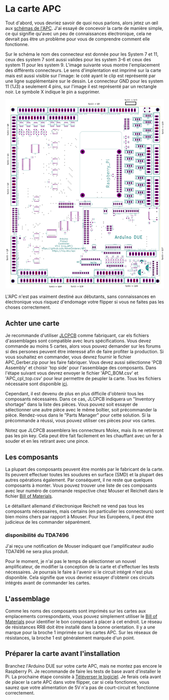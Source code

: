 
# La carte APC

Tout d'abord, vous devriez savoir de quoi nous parlons, alors jetez un œil aux [schémas de l'APC](https://github.com/AmokSolderer/APC/blob/master/DOC/Hardware/APC_schematics.pdf). J'ai essayé de concevoir la carte de manière simple, ce qui signifie qu'avec un peu de connaissances électronique, cela ne devrait pas être un problème pour vous de comprendre comment elle fonctionne.

Sur le schéma le nom des connecteur est donnée pour les System 7 et 11, ceux des system 7 sont aussi valides pour les system 3-6 et ceux des system 11 pour les system 9. L'image suivante vous montre l'emplacement des différents connecteurs. Le sens d'implentation est imprimé sur la carte mais est aussi visible sur l'image: le coté ayant le clip est représenté par une ligne supplémentaire sur le dessin.
Le connecteur GND pour les system 11 (1J3) a seulement 4 pins, sur l'image il est représenté par un rectangle noir. Le symbole X indique le pin a supprimer.

![Connecteurs APC](https://github.com/AmokSolderer/APC/blob/master/DOC/PICS/APC_Connectors.png)

L'APC n'est pas vraiment destiné aux débutants, sans connaissances en électronique vous risquez d'endomage votre flipper si vous ne faites pas les choses correctement.

## Achter une carte

Je recommande d'utiliser [JLCPCB](https://jlcpcb.com) comme fabriquant, car els fichiers d'assemblages sont compatible avec leurs spécifications. Vous devez commande au moins 5 cartes, alors vous pouvez demander sur les forums si des persones peuvent être interessé afin de faire profiter la production.
Si vous souhaitez en commander, vous devrez fournir le fichier APC_Gerber.zip pour les faire fabriquer. Vous devez aussi sélectionne 'PCB Assembly' et choisir 'top side' pour l'assemblage des composants. Dans l'étape suivant vous devrez envoyer le fichier 'APC_BOM.csv' et 'APC_cpl_top.csv' pour leur permettre de peupler la carte. Tous les fichiers nécessaire sont disponible [ici](https://github.com/AmokSolderer/APC/tree/master/DOC/Hardware/APC_FabricationFiles_SSOP).

Cependant, il est devenu de plus en plus difficile d'obtenir tous les composants nécessaires. Dans ce cas, JLCPCB indiquera un "Inventory shortage" dans la liste des pièces. Vous pouvez soit essayer de sélectionner une autre pièce avec le même boîtier, soit précommander la pièce. Rendez-vous dans le "Parts Manager" pour cette solution. Si la précommande a réussi, vous pouvez utiliser ces pièces pour vos cartes.

Notez que JLCPCB assemblera les connecteurs Molex, mais ils ne retireront pas les pin key. Cela peut être fait facilement en les chauffant avec un fer à souder et en les retirant avec une pince.

## Les composants

La plupart des composants peuvent être montés par le fabricant de la carte. Ils peuvent effectuer toutes les soudures en surface (SMD) et la plupart des autres opérations également. Par conséquent, il ne reste que quelques composants à monter. Vous pouvez trouver une liste de ces composants avec leur numéro de commande respective chez Mouser et Reichelt dans le fichier [Bill of Materials](https://github.com/AmokSolderer/APC/blob/master/DOC/Hardware/Assembly/APC_BOMselfSolder.pdf).

Le détaillant allemand d'électronique Reichelt ne vend pas tous les composants nécessaires, mais certains (en particulier les connecteurs) sont bien moins chers par rapport à Mouser. Pour les Européens, il peut être judicieux de les commander séparément.

### disponibilité du TDA7496

J'ai reçu une notification de Mouser indiquant que l'amplificateur audio TDA7496 ne sera plus produit.

Pour le moment, je n'ai pas le temps de sélectionner un nouvel amplificateur, de modifier la conception de la carte et d'effectuer les tests nécessaires. Je pourrais le faire à l'avenir si le circuit intégré n'est plus disponible.
Cela signifie que vous devriez essayer d'obtenir ces circuits intégrés avant de commander les cartes.

## L'assemblage

Comme les noms des composants sont imprimés sur les cartes aux emplacements correspondants, vous pouvez simplement utiliser le [Bill of Materials](https://github.com/AmokSolderer/APC/blob/master/DOC/Hardware/Assembly/APC_BOMselfSolder.pdf) pour identifier le bon composant à placer à cet endroit.
Le réseau de résistances RR8 doit être installé dans la bonne orientation. Il y a une marque pour la broche 1 imprimée sur les cartes APC. Sur les réseaux de résistances, la broche 1 est généralement marquée d'un point.

## Préparer la carte avant l'installation

Branchez l'Arduino DUE sur votre carte APC, mais ne montez pas encore le Raspberry Pi. Je recommande de faire les tests de base avant d'installer le Pi.
La prochaine étape consiste à [Téléverser le logiciel](https://github.com/AmokSolderer/APC/blob/master/DOC/Upload_SW.md). Je ferais cela avant de placer la carte APC dans votre flipper, car si cela fonctionne, vous saurez que votre alimentation de 5V n'a pas de court-circuit et fonctionne correctement.